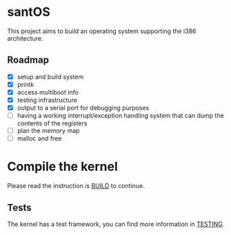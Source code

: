 # santOS

This project aims to build an operating system supporting the i386
architecture.

## Roadmap

- [x] setup and build system
- [x] printk
- [x] access multiboot info
- [x] testing infrastructure
- [x] output to a serial port for debugging purposes
- [ ] having a working interrupt/exception handling system that can dump
      the contents of the registers
- [ ] plan the memory map
- [ ] malloc and free

# Compile the kernel

Please read the instruction is [BUILD](./BUILD.md) to continue.

## Tests

The kernel has a test framework, you can find more information in
[TESTING](./TESTING.md).
